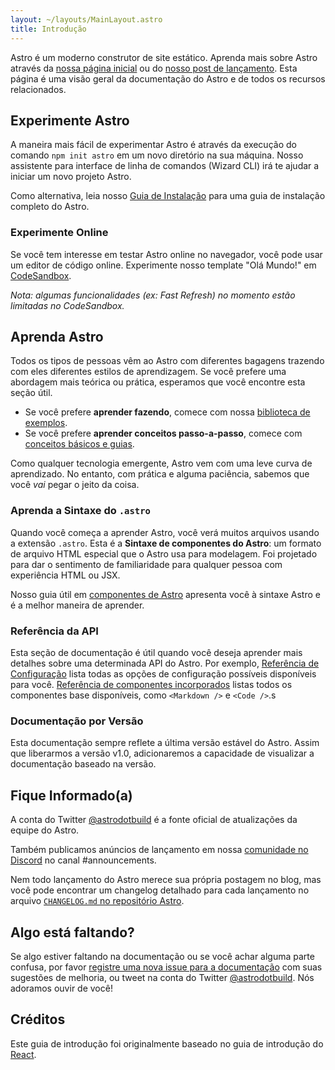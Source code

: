 ```yaml
---
layout: ~/layouts/MainLayout.astro
title: Introdução
---
```


Astro é um moderno construtor de site estático. Aprenda mais sobre Astro através da [nossa página inicial](https://astro.build/) ou do [nosso post de lançamento](https://astro.build/blog/introducing-astro). Esta página é uma visão geral da documentação do Astro e de todos os recursos relacionados.

## Experimente Astro

A maneira mais fácil de experimentar Astro é através da execução do comando `npm init astro` em um novo diretório na sua máquina. Nosso assistente para interface de linha de comandos (Wizard CLI) irá te ajudar a iniciar um novo projeto Astro.


Como alternativa, leia nosso [Guia de Instalação](/install) para uma guia de instalação completo do Astro.

### Experimente Online

Se você tem interesse em testar Astro online no navegador, você pode usar um editor de código online. Experimente nosso template "Olá Mundo!" em [CodeSandbox](https://codesandbox.io/s/astro-template-hugb3).

_Nota: algumas funcionalidades (ex: Fast Refresh) no momento estão limitadas no CodeSandbox._

## Aprenda Astro

Todos os tipos de pessoas vêm ao Astro com diferentes bagagens trazendo com eles diferentes estilos de aprendizagem. Se você prefere uma abordagem mais teórica ou prática, esperamos que você encontre esta seção útil.

- Se você prefere **aprender fazendo**, comece com nossa [biblioteca de exemplos](https://github.com/withastro/astro/tree/main/examples).
- Se você prefere **aprender conceitos passo-a-passo**, comece com [conceitos básicos e guias](/core-concepts/project-structure).

Como qualquer tecnologia emergente, Astro vem com uma leve curva de aprendizado. No entanto, com prática e alguma paciência, sabemos que você _vai_ pegar o jeito da coisa.

### Aprenda a Sintaxe do `.astro`

Quando você começa a aprender Astro, você verá muitos arquivos usando a extensão `.astro`. Esta é a **Sintaxe de componentes do Astro**: um formato de arquivo HTML especial que o Astro usa para modelagem. Foi projetado para dar o sentimento de familiaridade para qualquer pessoa com experiência HTML ou JSX.

Nosso guia útil em [componentes de Astro](/core-concepts/astro-components) apresenta você à sintaxe Astro e é a melhor maneira de aprender.

### Referência da API

Esta seção de documentação é útil quando você deseja aprender mais detalhes sobre uma determinada API do Astro. Por exemplo, [Referência de Configuração](/reference/configuration-reference) lista todas as opções de configuração possíveis disponíveis para você. [Referência de componentes incorporados](reference/api-reference/#built-in-components) listas todos os componentes base disponíveis, como `<Markdown />` e `<Code />`.s

### Documentação por Versão

Esta documentação sempre reflete a última versão estável do Astro. Assim que liberarmos a versão v1.0, adicionaremos a capacidade de visualizar a documentação baseado na versão.

## Fique Informado(a)

A conta do Twitter [@astrodotbuild](https://twitter.com/astrodotbuild) é a fonte oficial de atualizações da equipe do Astro.

Também publicamos anúncios de lançamento em nossa [comunidade no Discord](https://astro.build/chat) no canal #announcements.

Nem todo lançamento do Astro merece sua própria postagem no blog, mas você pode encontrar um changelog detalhado para cada lançamento no arquivo [`CHANGELOG.md` no repositório Astro](https://github.com/withastro/astro/blob/main/packages/astro/CHANGELOG.md).

## Algo está faltando?

Se algo estiver faltando na documentação ou se você achar alguma parte confusa, por favor [registre uma nova issue para a documentação](https://github.com/withastro/astro/issues/new/choose) com suas sugestões de melhoria, ou tweet na conta do Twitter [@astrodotbuild](https://twitter.com/astrodotbuild). Nós adoramos ouvir de você!

## Créditos

Este guia de introdução foi originalmente baseado no guia de introdução do [React](https://reactjs.org/).
